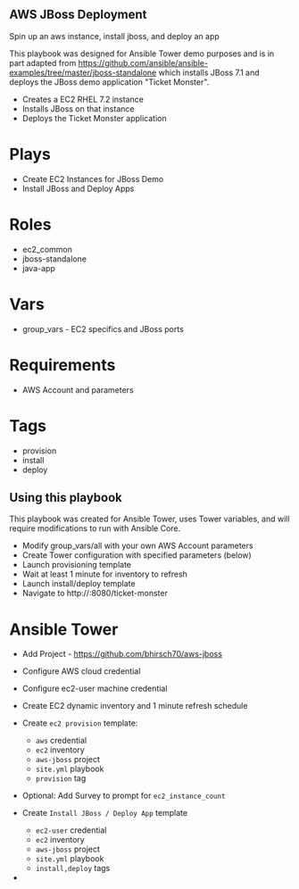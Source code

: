 ## AWS JBoss Deployment
Spin up an aws instance, install jboss, and deploy an app

This playbook was designed for Ansible Tower demo purposes and is in part adapted from
https://github.com/ansible/ansible-examples/tree/master/jboss-standalone
which installs JBoss 7.1 and deploys the JBoss demo application "Ticket Monster".

- Creates a EC2 RHEL 7.2 instance
- Installs JBoss on that instance
- Deploys the Ticket Monster application

# Plays
 - Create EC2 Instances for JBoss Demo
 - Install JBoss and Deploy Apps

# Roles
- ec2_common
- jboss-standalone
- java-app

# Vars
- group_vars - EC2 specifics and JBoss ports

# Requirements
- AWS Account and parameters

# Tags
- provision
- install
- deploy

## Using this playbook
This playbook was created for Ansible Tower, uses Tower variables, and will require modifications to run
with Ansible Core.

- Modify group_vars/all with your own AWS Account parameters
- Create Tower configuration with specified parameters (below)
- Launch provisioning template
- Wait at least 1 minute for inventory to refresh
- Launch install/deploy template
- Navigate to http://<JBoss Server>:8080/ticket-monster

# Ansible Tower
- Add Project - https://github.com/bhirsch70/aws-jboss
- Configure AWS cloud credential
- Configure ec2-user machine credential
- Create EC2 dynamic inventory and 1 minute refresh schedule

- Create `ec2 provision` template:
  - `aws` credential
  - `ec2` inventory
  - `aws-jboss` project
  - `site.yml` playbook
  - `provision` tag
- Optional:  Add Survey to prompt for `ec2_instance_count`

- Create `Install JBoss / Deploy App` template
  - `ec2-user` credential
  - `ec2` inventory
  - `aws-jboss` project
  - `site.yml` playbook
  - `install,deploy` tags

-
